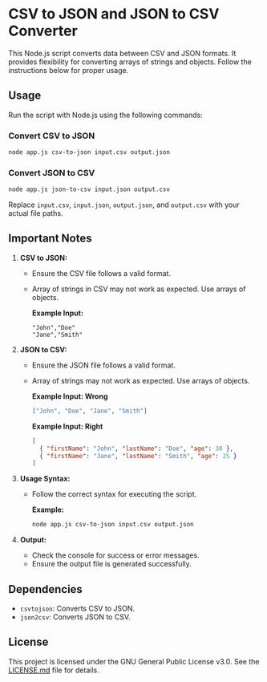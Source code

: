 # CSV to JSON and JSON to CSV Converter

This Node.js script converts data between CSV and JSON formats. It provides flexibility for converting arrays of strings and objects. Follow the instructions below for proper usage.

## Usage

Run the script with Node.js using the following commands:

### Convert CSV to JSON

```bash
node app.js csv-to-json input.csv output.json
```

### Convert JSON to CSV

```bash
node app.js json-to-csv input.json output.csv
```

Replace `input.csv`, `input.json`, `output.json`, and `output.csv` with your actual file paths.

## Important Notes

1. **CSV to JSON:**

   - Ensure the CSV file follows a valid format.
   - Array of strings in CSV may not work as expected. Use arrays of objects.

     **Example Input:**

     ```csv
     "John","Doe"
     "Jane","Smith"
     ```

2. **JSON to CSV:**

   - Ensure the JSON file follows a valid format.
   - Array of strings may not work as expected. Use arrays of objects.

     **Example Input: Wrong**

     ```json
     ["John", "Doe", "Jane", "Smith"]
     ```

     **Example Input: Right**

     ```json
     [
       { "firstName": "John", "lastName": "Doe", "age": 30 },
       { "firstName": "Jane", "lastName": "Smith", "age": 25 }
     ]
     ```

3. **Usage Syntax:**

   - Follow the correct syntax for executing the script.

     **Example:**

     ```bash
     node app.js csv-to-json input.csv output.json
     ```

4. **Output:**
   - Check the console for success or error messages.
   - Ensure the output file is generated successfully.

## Dependencies

- `csvtojson`: Converts CSV to JSON.
- `json2csv`: Converts JSON to CSV.

## License

This project is licensed under the GNU General Public License v3.0. See the [LICENSE.md](LICENSE.md) file for details.
